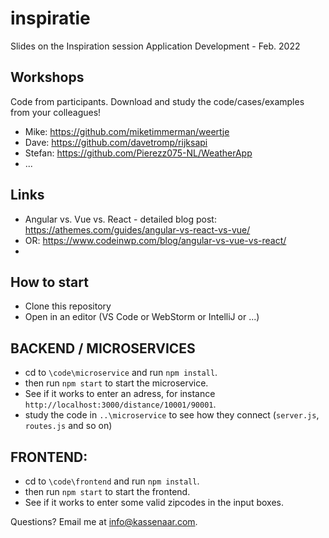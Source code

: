# inspiratie
Slides on the Inspiration session Application Development - Feb. 2022

## Workshops
Code from participants. Download and study the code/cases/examples from your colleagues!
- Mike: https://github.com/miketimmerman/weertje
- Dave: https://github.com/davetromp/rijksapi
- Stefan: https://github.com/Pierezz075-NL/WeatherApp
- ...

## Links
- Angular vs. Vue vs. React - detailed blog post: https://athemes.com/guides/angular-vs-react-vs-vue/
- OR: https://www.codeinwp.com/blog/angular-vs-vue-vs-react/
- 

## How to start
- Clone this repository
- Open in an editor (VS Code or WebStorm or IntelliJ or ...)

## BACKEND / MICROSERVICES
- cd to `\code\microservice` and run `npm install`.
- then run `npm start` to start the microservice.
- See if it works to enter an adress, for instance `http://localhost:3000/distance/10001/90001`.
- study the code in `..\microservice` to see how they connect (`server.js`, `routes.js` and so on)

## FRONTEND:
- cd to `\code\frontend` and run `npm install`.
- then run `npm start` to start the frontend.
- See if it works to enter some valid zipcodes in the input boxes.

Questions? Email me at info@kassenaar.com.
